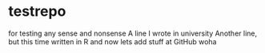 # testrepo
for testing any sense and nonsense
A line I wrote in university
Another line, but this time written in R
and now lets add stuff at GitHub woha
